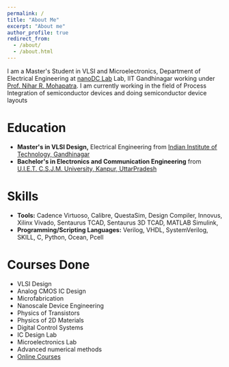 ```yaml
---
permalink: /
title: "About Me"
excerpt: "About me"
author_profile: true
redirect_from: 
  - /about/
  - /about.html
---
```


I am a Master's Student in VLSI and Microelectronics, Department of Electrical Engineering at <a href='http://sites.iitgn.ac.in/labs/nanodc/index.php'> nanoDC Lab</a> Lab, IIT Gandhinagar working under <a href='https://iitgn.ac.in/faculty/ee/fac-nihar'>Prof. Nihar R. Mohapatra</a>. I am currently working in the field of Process Integration of semiconductor devices and doing semiconductor device layouts

Education
======
* **Master's in VLSI Design,** Electrical Engineering from <a href='https://iitgn.ac.in/'> Indian Institute of Technology, Gandhinagar</a>
* **Bachelor's in Electronics and Communication Engineering** from <a href='http://www.uietkanpur.com/'> U.I.E.T. C.S.J.M. University, Kanpur, UttarPradesh</a>

Skills
======
* **Tools:** Cadence Virtuoso, Calibre, QuestaSim, Design Compiler, Innovus, Xilinx Vivado, Sentaurus TCAD, Sentaurus 3D TCAD, MATLAB Simulink, 
* **Programming/Scripting Languages:** Verilog, VHDL, SystemVerilog, SKILL, C, Python, Ocean, Pcell

Courses Done
======
* VLSI Design
* Analog CMOS IC Design
* Microfabrication
* Nanoscale Device Engineering
* Physics of Transistors
* Physics of 2D Materials
* Digital Control Systems
* IC Design Lab
* Microelectronics Lab
* Advanced numerical methods
* <a href= 'https://nanohub.org/members/287190/courses'> Online Courses </a> 
